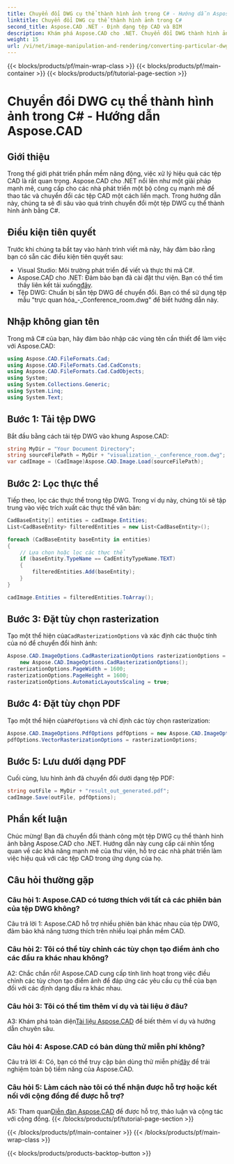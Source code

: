 ```yaml
---
title: Chuyển đổi DWG cụ thể thành hình ảnh trong C# - Hướng dẫn Aspose.CAD
linktitle: Chuyển đổi DWG cụ thể thành hình ảnh trong C#
second_title: Aspose.CAD .NET - Định dạng tệp CAD và BIM
description: Khám phá Aspose.CAD cho .NET. Chuyển đổi DWG thành hình ảnh trong C# một cách dễ dàng. Hướng dẫn toàn diện với các ví dụ về mã.
weight: 15
url: /vi/net/image-manipulation-and-rendering/converting-particular-dwg-to-image/
---
```


{{< blocks/products/pf/main-wrap-class >}}
{{< blocks/products/pf/main-container >}}
{{< blocks/products/pf/tutorial-page-section >}}

# Chuyển đổi DWG cụ thể thành hình ảnh trong C# - Hướng dẫn Aspose.CAD

## Giới thiệu

Trong thế giới phát triển phần mềm năng động, việc xử lý hiệu quả các tệp CAD là rất quan trọng. Aspose.CAD cho .NET nổi lên như một giải pháp mạnh mẽ, cung cấp cho các nhà phát triển một bộ công cụ mạnh mẽ để thao tác và chuyển đổi các tệp CAD một cách liền mạch. Trong hướng dẫn này, chúng ta sẽ đi sâu vào quá trình chuyển đổi một tệp DWG cụ thể thành hình ảnh bằng C#.

## Điều kiện tiên quyết

Trước khi chúng ta bắt tay vào hành trình viết mã này, hãy đảm bảo rằng bạn có sẵn các điều kiện tiên quyết sau:

- Visual Studio: Môi trường phát triển để viết và thực thi mã C#.
-  Aspose.CAD cho .NET: Đảm bảo bạn đã cài đặt thư viện. Bạn có thể tìm thấy liên kết tải xuống[đây](https://releases.aspose.com/cad/net/).
- Tệp DWG: Chuẩn bị sẵn tệp DWG để chuyển đổi. Bạn có thể sử dụng tệp mẫu "trực quan hóa_-_Conference_room.dwg" để biết hướng dẫn này.

## Nhập không gian tên

Trong mã C# của bạn, hãy đảm bảo nhập các vùng tên cần thiết để làm việc với Aspose.CAD:

```csharp
using Aspose.CAD.FileFormats.Cad;
using Aspose.CAD.FileFormats.Cad.CadConsts;
using Aspose.CAD.FileFormats.Cad.CadObjects;
using System;
using System.Collections.Generic;
using System.Linq;
using System.Text;
```

## Bước 1: Tải tệp DWG

Bắt đầu bằng cách tải tệp DWG vào khung Aspose.CAD:

```csharp
string MyDir = "Your Document Directory";
string sourceFilePath = MyDir + "visualization_-_conference_room.dwg";
var cadImage = (CadImage)Aspose.CAD.Image.Load(sourceFilePath);
```

## Bước 2: Lọc thực thể

Tiếp theo, lọc các thực thể trong tệp DWG. Trong ví dụ này, chúng tôi sẽ tập trung vào việc trích xuất các thực thể văn bản:

```csharp
CadBaseEntity[] entities = cadImage.Entities;
List<CadBaseEntity> filteredEntities = new List<CadBaseEntity>();

foreach (CadBaseEntity baseEntity in entities)
{
    // Lựa chọn hoặc lọc các thực thể
    if (baseEntity.TypeName == CadEntityTypeName.TEXT)
    {
        filteredEntities.Add(baseEntity);
    }
}

cadImage.Entities = filteredEntities.ToArray();
```

## Bước 3: Đặt tùy chọn rasterization

 Tạo một thể hiện của`CadRasterizationOptions` và xác định các thuộc tính của nó để chuyển đổi hình ảnh:

```csharp
Aspose.CAD.ImageOptions.CadRasterizationOptions rasterizationOptions =
    new Aspose.CAD.ImageOptions.CadRasterizationOptions();
rasterizationOptions.PageWidth = 1600;
rasterizationOptions.PageHeight = 1600;
rasterizationOptions.AutomaticLayoutsScaling = true;
```

## Bước 4: Đặt tùy chọn PDF

 Tạo một thể hiện của`PdfOptions` và chỉ định các tùy chọn rasterization:

```csharp
Aspose.CAD.ImageOptions.PdfOptions pdfOptions = new Aspose.CAD.ImageOptions.PdfOptions();
pdfOptions.VectorRasterizationOptions = rasterizationOptions;
```

## Bước 5: Lưu dưới dạng PDF

Cuối cùng, lưu hình ảnh đã chuyển đổi dưới dạng tệp PDF:

```csharp
string outFile = MyDir + "result_out_generated.pdf";
cadImage.Save(outFile, pdfOptions);
```

## Phần kết luận

Chúc mừng! Bạn đã chuyển đổi thành công một tệp DWG cụ thể thành hình ảnh bằng Aspose.CAD cho .NET. Hướng dẫn này cung cấp cái nhìn tổng quan về các khả năng mạnh mẽ của thư viện, hỗ trợ các nhà phát triển làm việc hiệu quả với các tệp CAD trong ứng dụng của họ.

## Câu hỏi thường gặp

### Câu hỏi 1: Aspose.CAD có tương thích với tất cả các phiên bản của tệp DWG không?

Câu trả lời 1: Aspose.CAD hỗ trợ nhiều phiên bản khác nhau của tệp DWG, đảm bảo khả năng tương thích trên nhiều loại phần mềm CAD.

### Câu hỏi 2: Tôi có thể tùy chỉnh các tùy chọn tạo điểm ảnh cho các đầu ra khác nhau không?

A2: Chắc chắn rồi! Aspose.CAD cung cấp tính linh hoạt trong việc điều chỉnh các tùy chọn tạo điểm ảnh để đáp ứng các yêu cầu cụ thể của bạn đối với các định dạng đầu ra khác nhau.

### Câu hỏi 3: Tôi có thể tìm thêm ví dụ và tài liệu ở đâu?

 A3: Khám phá toàn diện[Tài liệu Aspose.CAD](https://reference.aspose.com/cad/net/) để biết thêm ví dụ và hướng dẫn chuyên sâu.

### Câu hỏi 4: Aspose.CAD có bản dùng thử miễn phí không?

 Câu trả lời 4: Có, bạn có thể truy cập bản dùng thử miễn phí[đây](https://releases.aspose.com/) để trải nghiệm toàn bộ tiềm năng của Aspose.CAD.

### Câu hỏi 5: Làm cách nào tôi có thể nhận được hỗ trợ hoặc kết nối với cộng đồng để được hỗ trợ?

A5: Tham quan[Diễn đàn Aspose.CAD](https://forum.aspose.com/c/cad/19) để được hỗ trợ, thảo luận và cộng tác với cộng đồng.
{{< /blocks/products/pf/tutorial-page-section >}}

{{< /blocks/products/pf/main-container >}}
{{< /blocks/products/pf/main-wrap-class >}}

{{< blocks/products/products-backtop-button >}}
